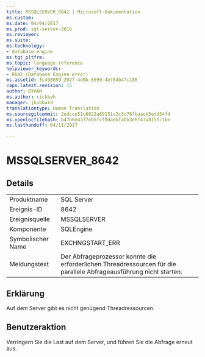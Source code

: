 ```yaml
---
title: MSSQLSERVER_8642 | Microsoft-Dokumentation
ms.custom: 
ms.date: 04/04/2017
ms.prod: sql-server-2016
ms.reviewer: 
ms.suite: 
ms.technology:
- database-engine
ms.tgt_pltfrm: 
ms.topic: language-reference
helpviewer_keywords:
- 8642 (Database Engine error)
ms.assetid: fc498059-202f-4d0b-8599-4e784b47c186
caps.latest.revision: 15
author: BYHAM
ms.author: rickbyh
manager: jhubbard
translationtype: Human Translation
ms.sourcegitcommit: 2edcce51c6822a89151c3c3c76fbaacb5edd54f4
ms.openlocfilehash: b47b6e4377eb5fcf0daebfabb3e6f47a815fc1be
ms.lasthandoff: 04/11/2017

---
```

# <a name="mssqlserver8642"></a>MSSQLSERVER_8642
  
## <a name="details"></a>Details  
  
|||  
|-|-|  
|Produktname|SQL Server|  
|Ereignis-ID|8642|  
|Ereignisquelle|MSSQLSERVER|  
|Komponente|SQLEngine|  
|Symbolischer Name|EXCHNGSTART_ERR|  
|Meldungstext|Der Abfrageprozessor konnte die erforderlichen Threadressourcen für die parallele Abfrageausführung nicht starten.|  
  
## <a name="explanation"></a>Erklärung  
Auf dem Server gibt es nicht genügend Threadressourcen.  
  
## <a name="user-action"></a>Benutzeraktion  
Verringern Sie die Last auf dem Server, und führen Sie die Abfrage erneut aus.  
  

